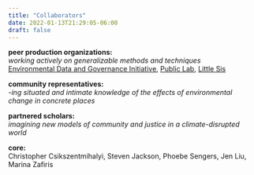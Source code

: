 ```yaml
---
title: "Collaborators"
date: 2022-01-13T21:29:05-06:00
draft: false
---
```

**peer production organizations:**\
*working actively on generalizable methods and techniques*\
[Environmental Data and Governance Initiative](https://envirodatagov.org/), [Public Lab](https://publiclab.org/), [Little Sis](https://littlesis.org/)

**community representatives:**\
*-ing situated and intimate knowledge of the effects of environmental change in concrete places*

**partnered scholars:**\
*imagining new models of community and justice in a climate-disrupted world*

**core:**\
Christopher Csikszentmihalyi, Steven Jackson, Phoebe Sengers, Jen Liu, Marina Zafiris